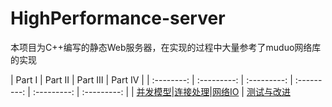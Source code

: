 # HighPerformance-server
本项目为C++编写的静态Web服务器，在实现的过程中大量参考了muduo网络库的实现

| Part Ⅰ | Part Ⅱ | Part Ⅲ | Part Ⅳ | 
| :--------: | :---------: | :---------: | :---------: | :---------: | :---------: | 
| [并发模型](https://github.com/Canna011/HighPerformance-server/blob/master/%E5%B9%B6%E5%8F%91%E6%A8%A1%E5%9E%8B)|[连接处理](https://github.com/Canna011/HighPerformance-server/blob/master/%E8%BF%9E%E6%8E%A5%E5%A4%84%E7%90%86)|[网络IO](https://github.com/Canna011/HighPerformance-server/blob/master/%E7%BD%91%E7%BB%9CIO) | [测试与改进](https://github.com/Canna011/HighPerformance-server/blob/master/%E6%B5%8B%E8%AF%95%E4%B8%8E%E6%94%B9%E8%BF%9B)
